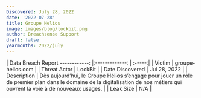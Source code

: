 ```yaml
---
Discovered: July 28, 2022
date: '2022-07-28'
title: Groupe Helios
image: images/blog/lockbit.png
author: Breachsense Support
draft: false
yearmonths: 2022/july
---
```



| Data Breach Report
------------:     |:-------------:    | :-----:|
| Victim      | groupe-helios.com      | 
| Threat Actor      | LockBit      | 
| Date Discovered      | Jul 28, 2022      | 
| Description      | Dès aujourd’hui, le Groupe Hélios s’engage pour jouer un rôle de premier plan dans le domaine de la digitalisation de nos métiers qui ouvrent la voie à de nouveaux usages.      | 
| Leak Size      | N/A      | 

